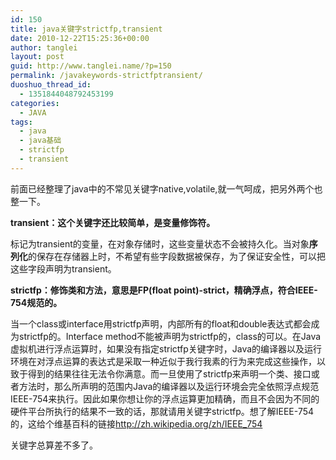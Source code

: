 ```yaml
---
id: 150
title: java关键字strictfp,transient
date: 2010-12-22T15:25:36+00:00
author: tanglei
layout: post
guid: http://www.tanglei.name/?p=150
permalink: /javakeywords-strictfptransient/
duoshuo_thread_id:
  - 1351844048792453199
categories:
  - JAVA
tags:
  - java
  - java基础
  - strictfp
  - transient
---
```

前面已经整理了java中的不常见关键字native,volatile,就一气呵成，把另外两个也整一下。

**transient：这个关键字还比较简单，是变量修饰符。**

标记为transient的变量，在对象存储时，这些变量状态不会被持久化。当对象**序列化**的保存在存储器上时，不希望有些字段数据被保存，为了保证安全性，可以把这些字段声明为transient。

**strictfp：修饰类和方法，意思是FP(**float point**)-strict，精确浮点，符合IEEE-754规范的。**

当一个class或interface用strictfp声明，内部所有的float和double表达式都会成为strictfp的。Interface method不能被声明为strictfp的，class的可以。在Java虚拟机进行浮点运算时，如果没有指定strictfp关键字时，Java的编译器以及运行环境在对浮点运算的表达式是采取一种近似于我行我素的行为来完成这些操作，以致于得到的结果往往无法令你满意。而一旦使用了strictfp来声明一个类、接口或者方法时，那么所声明的范围内Java的编译器以及运行环境会完全依照浮点规范IEEE-754来执行。因此如果你想让你的浮点运算更加精确，而且不会因为不同的硬件平台所执行的结果不一致的话，那就请用关键字strictfp。想了解IEEE-754的，这给个维基百科的链接<http://zh.wikipedia.org/zh/IEEE_754>

关键字总算差不多了。